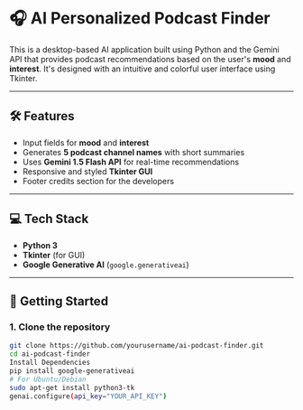 # 🎧 AI Personalized Podcast Finder

This is a desktop-based AI application built using Python and the Gemini API that provides podcast recommendations based on the user's **mood** and **interest**. It's designed with an intuitive and colorful user interface using Tkinter.

---

## 🛠️ Features

- Input fields for **mood** and **interest**
- Generates **5 podcast channel names** with short summaries
- Uses **Gemini 1.5 Flash API** for real-time recommendations
- Responsive and styled **Tkinter GUI**
- Footer credits section for the developers

---

## 💻 Tech Stack

- **Python 3**
- **Tkinter** (for GUI)
- **Google Generative AI** (`google.generativeai`)

---

## 🚀 Getting Started

### 1. Clone the repository

```bash
git clone https://github.com/yourusername/ai-podcast-finder.git
cd ai-podcast-finder
Install Dependencies
pip install google-generativeai
# For Ubuntu/Debian
sudo apt-get install python3-tk
genai.configure(api_key="YOUR_API_KEY")
